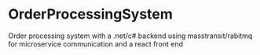 # OrderProcessingSystem
Order processing system with a .net/c# backend using masstransit/rabitmq for microservice communication and a react front end

